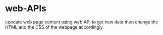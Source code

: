 # web-APIs
upodate web page content using web API to get new data then change the HTML and the CSS of the webpage accordingly.

